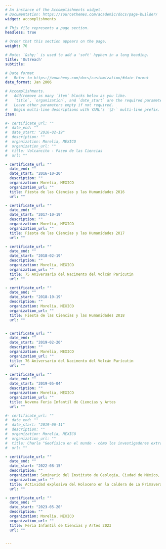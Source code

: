 ```yaml
---
# An instance of the Accomplishments widget.
# Documentation: https://sourcethemes.com/academic/docs/page-builder/
widget: accomplishments

# This file represents a page section.
headless: true

# Order that this section appears on the page.
weight: 70

# Note: `&shy;` is used to add a 'soft' hyphen in a long heading.
title: 'Outreach'
subtitle:

# Date format
#   Refer to https://wowchemy.com/docs/customization/#date-format
date_format: Jan 2006

# Accomplishments.
#   Add/remove as many `item` blocks below as you like.
#   `title`, `organization`, and `date_start` are the required parameters.
#   Leave other parameters empty if not required.
#   Begin multi-line descriptions with YAML's `|2-` multi-line prefix.
item:

#- certificate_url: ""
#  date_end: ""
#  date_start: "2016-02-19"
#  description: ""
#  organization: Morelia, MEXICO
#  organization_url: ""
#  title: Volcancito - Paseo de las Ciencias
#  url: ""

- certificate_url: ""
  date_end: ""
  date_start: "2016-10-20"
  description: ""
  organization: Morelia, MEXICO
  organization_url: ""
  title: Fiesta de las Ciencias y las Humanidades 2016
  url: ""

- certificate_url: ""
  date_end: ""
  date_start: "2017-10-19"
  description: ""
  organization: Morelia, MEXICO
  organization_url: ""
  title: Fiesta de las Ciencias y las Humanidades 2017
  url: ""

- certificate_url: ""
  date_end: ""
  date_start: "2018-02-19"
  description: ""
  organization: Morelia, MEXICO
  organization_url: ""
  title: 75 Aniversario del Nacimento del Volcán Parícutin
  url: ""

- certificate_url: ""
  date_end: ""
  date_start: "2018-10-19"
  description: ""
  organization: Morelia, MEXICO
  organization_url: ""
  title: Fiesta de las Ciencias y las Humanidades 2018
  url: ""


- certificate_url: ""
  date_end: ""
  date_start: "2019-02-20"
  description: ""
  organization: Morelia, MEXICO
  organization_url: ""
  title: 76 Aniversario del Nacimento del Volcán Parícutin
  url: ""

- certificate_url: ""
  date_end: ""
  date_start: "2019-05-04"
  description: ""
  organization: Morelia, MEXICO
  organization_url: ""
  title: Novena Feria Infantil de Ciencias y Artes
  url: ""

#- certificate_url: ""
#  date_end: ""
#  date_start: "2019-06-11"
#  description: ""
#  organization: Morelia, MEXICO
#  organization_url: ""
#  title: Charla "Geofísica en el mundo - cómo los investigadores extrangeros llegaron a México"
#  url: ""

- certificate_url: ""
  date_end: ""
  date_start: "2022-08-15"
  description: ""
  organization: Seminario del Instituto de Geología, Ciudad de México, MEXICO
  organization_url: ""
  title: Actividad explosiva del Holoceno en la caldera de La Primavera, Jalisco
  url: ""

- certificate_url: ""
  date_end: ""
  date_start: "2023-05-20"
  description: ""
  organization: Morelia, MEXICO
  organization_url: ""
  title: Feria Infantil de Ciencias y Artes 2023
  url: ""


---
```

